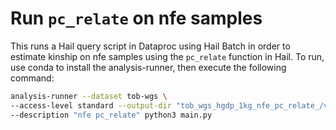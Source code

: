 # Run `pc_relate` on nfe samples

This runs a Hail query script in Dataproc using Hail Batch in order to estimate kinship on nfe samples using the `pc_relate` function in Hail. To run, use conda to install the analysis-runner, then execute the following command:

```sh
analysis-runner --dataset tob-wgs \
--access-level standard --output-dir "tob_wgs_hgdp_1kg_nfe_pc_relate_/v0" \
--description "nfe pc_relate" python3 main.py
```
